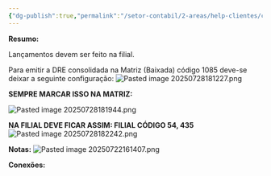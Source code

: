 ```yaml
---
{"dg-publish":true,"permalink":"/setor-contabil/2-areas/help-clientes/combustiveis-paraibano-54/","dgPassFrontmatter":true,"created":"2025-04-16T10:02:34.793-03:00","updated":"2025-07-28T18:23:48.081-03:00"}
---
```



**Resumo:**

Lançamentos devem ser feito na filial.


Para emitir a DRE consolidada na Matriz (Baixada) código 1085 deve-se deixar a seguinte configuração:
![Pasted image 20250728181227.png](/img/user/4%20ARQUIVOS/Pasted%20image%2020250728181227.png)

**SEMPRE MARCAR ISSO NA MATRIZ:**

![Pasted image 20250728181944.png](/img/user/4%20ARQUIVOS/Pasted%20image%2020250728181944.png)


**NA FILIAL DEVE FICAR ASSIM: FILIAL CÓDIGO 54, 435**
![Pasted image 20250728182242.png](/img/user/4%20ARQUIVOS/Pasted%20image%2020250728182242.png)




**Notas:**
![Pasted image 20250722161407.png](/img/user/4%20ARQUIVOS/Pasted%20image%2020250722161407.png)


**Conexões:**


